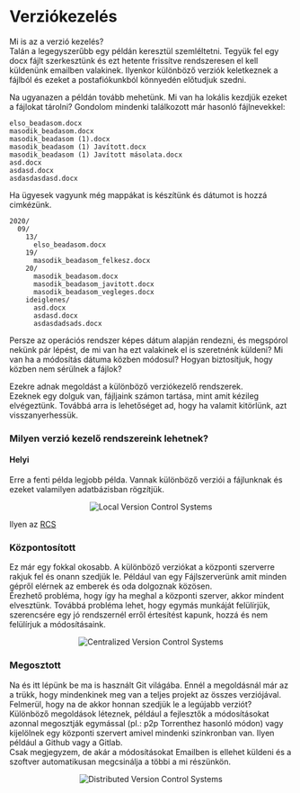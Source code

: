 # Verziókezelés

Mi is az a verzió kezelés?  
Talán a legegyszerűbb egy példán keresztül szemléltetni.
Tegyük fel egy docx fájlt szerkesztünk és ezt hetente frissítve
rendszeresen el kell küldenünk emailben valakinek.
Ilyenkor különböző verziók keletkeznek a fájlból és ezeket
a postafiókunkból könnyedén előtudjuk szedni.

Na ugyanazen a példán tovább mehetünk.
Mi van ha lokális kezdjük ezeket a fájlokat tárolni?
Gondolom mindenki találkozott már hasonló fájlnevekkel:

```
elso_beadasom.docx
masodik_beadasom.docx
masodik_beadasom (1).docx
masodik_beadasom (1) Javított.docx
masodik_beadasom (1) Javított másolata.docx
asd.docx
asdasd.docx
asdasdasdasd.docx
```

Ha ügyesek vagyunk még mappákat is készítünk és dátumot is hozzá cimkézünk.

```
2020/
  09/
    13/
      elso_beadasom.docx
    19/
      masodik_beadasom_felkesz.docx
    20/
      masodik_beadasom.docx
      masodik_beadasom_javitott.docx
      masodik_beadasom_vegleges.docx
    ideiglenes/
      asd.docx
      asdasd.docx
      asdasdadsads.docx
```

Persze az operációs rendszer képes dátum alapján rendezni,
és megspórol nekünk pár lépést, de mi van ha ezt valakinek
el is szeretnénk küldeni? Mi van ha a módosítás dátuma közben
módosul? Hogyan biztosítjuk, hogy közben nem sérülnek a fájlok?

Ezekre adnak megoldást a különböző verziókezelő rendszerek.  
Ezeknek egy dolguk van, fájljaink számon tartása, mint amit
kézileg elvégeztünk. Továbbá arra is lehetőséget ad, hogy
ha valamit kitörlünk, azt visszanyerhessük.

### Milyen verzió kezelő rendszereink lehetnek?

#### Helyi

Erre a fenti példa legjobb példa.
Vannak különböző verziói a fájlunknak és ezeket valamilyen
adatbázisban rögzítjük.

<div style="text-align:center"><img src="intro/img/vcstype_local.png" alt="Local Version Control Systems" /></div>

Ilyen az [RCS](https://www.gnu.org/software/rcs/)

### Központosított

Ez már egy fokkal okosabb.
A különböző verziókat a központi szerverre rakjuk fel és
onann szedjük le.
Például van egy Fájlszerverünk amit minden gépről elérnek
az emberek és oda dolgoznak közösen.  
Érezhető probléma, hogy így ha meghal a központi szerver,
akkor mindent elvesztünk.
Továbbá probléma lehet, hogy egymás munkáját felülírjük,
szerencsére egy jó rendszernél erről értesítést kapunk,
hozzá és nem felülírjuk a módosításaink.

<div style="text-align:center"><img src="intro/img/vcstype_central.png" alt="Centralized Version Control Systems" /></div>

### Megosztott

Na és itt lépünk be ma is használt Git világába.
Ennél a megoldásnál már az a trükk, hogy mindenkinek meg van
a teljes projekt az összes verziójával. Felmerül, hogy na
de akkor honnan szedjük le a legújabb verziót?
Különböző megoldások léteznek, például a fejlesztők a
módosításokat azonnal megosztják egymással (pl.: p2p Torrenthez hasonló módon) vagy
kijelölnek egy központi szervert amivel mindenki szinkronban
van.
Ilyen például a Github vagy a Gitlab.  
Csak megjegyzem, de akár a módosításokat Emailben is ellehet
küldeni és a szoftver automatikusan megcsinálja a többi a mi részünkön.

<div style="text-align:center"><img src="intro/img/vcstype_distributed.png" alt="Distributed Version Control Systems" /></div>
